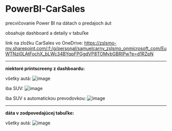 # PowerBI-CarSales

precvičovanie Power BI na dátach o predajoch áut

obsahuje dashboard a detaily v tabuľke

link na zložku CarSales vo OneDrive: https://zslsmo-my.sharepoint.com/:f:/g/personal/samuelcarny_zslsmo_onmicrosoft_com/EuWTNzi0LAtFochX_bLWc34BYqpFPGgdVP8TOMvbGBRlPw?e=d1RZpN

 ---

**niektoré printscreeny z dashboardu:**

všetky autá:
![image](https://github.com/MojeCvicneProgramy/PowerBI-CarSales/assets/58610016/75f5526a-e88e-4dd8-9960-73b012dfa187)

iba SUV:
![image](https://github.com/MojeCvicneProgramy/PowerBI-CarSales/assets/58610016/079ac135-6ec2-4f48-a32a-10ab7090eee4)

iba SUV s automatickou prevodovkou:
![image](https://github.com/MojeCvicneProgramy/PowerBI-CarSales/assets/58610016/94cbe16a-28ce-4cc4-9b62-9085a2f88334)

---

**dáta v zodpovedajúcej tabuľke:**

všetky autá:
![image](https://github.com/MojeCvicneProgramy/PowerBI-CarSales/assets/58610016/f5a06d61-b1f6-432e-9b6b-e7c288e7dd5f)


